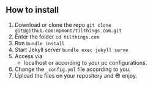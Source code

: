 ## How to install

1. Download or clone the repo
   `git clone git@github.com:mpmont/tilthings.com.git`
2. Enter the folder
   `cd tilthings.com`
3. Run
   `bundle install`
4. Start Jekyll server
   `bundle exec jekyll serve`
5. Access via
   * localhost or according to your pc configurations.
6. Change the `_config.yml` file according to you.
7. Upload the files on your repository and :sunglasses: enjoy.
